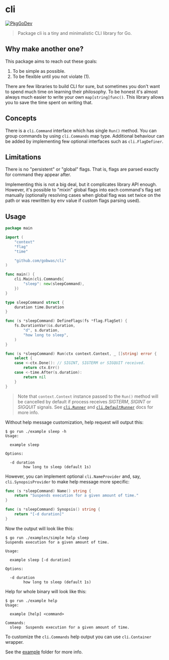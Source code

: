 # cli

[![PkgGoDev][pkggodev:badge]][pkggodev:url]

> Package cli is a tiny and minimalistic CLI library for Go.

## Why make another one?

This package aims to reach out these goals:

1. To be simple as possible.
2. To be flexible until you not violate (1).

There are few libraries to build CLI for sure, but sometimes you don't want to
spend much time on learning their philosophy. To be honest it's almost always
much easier to write your own `map[string]func()`. This library allows you to
save the time spent on writing that.

## Concepts

There is a `cli.Command` interface which has single `Run()` method.
You can group commands by using `cli.Commands` map type.
Additional behaviour can be added by implementing few optional interfaces such
as `cli.FlagDefiner`.

## Limitations

There is no "persistent" or "global" flags. That is, flags are parsed exactly
for command they appear after.

Implementing this is not a big deal, but it complicates library API enough.
However, it's possible to "mixin" global flags into each command's flag set
manually (optionally resolving cases when global flag was set twice on the path
or was rewritten by env value if custom flags parsing used).

## Usage

```go
package main

import (
	"context"
	"flag"
	"time"

	"github.com/gobwas/cli"
)

func main() {
	cli.Main(cli.Commands{
		"sleep": new(sleepCommand),
	})
}

type sleepCommand struct {
	duration time.Duration
}

func (s *sleepCommand) DefineFlags(fs *flag.FlagSet) {
	fs.DurationVar(&s.duration,
		"d", s.duration,
		"how long to sleep",
	)
}

func (s *sleepCommand) Run(ctx context.Context, _ []string) error {
	select {
	case <-ctx.Done(): // SIGINT, SIGTERM or SIGQUIT received.
		return ctx.Err()
	case <-time.After(s.duration):
		return nil
	}
}
```

> Note that `context.Context` instance passed to the `Run()` method will be
> cancelled by default if process receives _SIGTERM_, _SIGINT_ or _SIGQUIT_ signals. See
> [`cli.Runner`][docs:Runner] and [`cli.DefaultRunner`][docs:DefaultRunner]
> docs for more info.

Without help message customization, help request will output this:

```
$ go run ./example sleep -h
Usage:

  example sleep

Options:

  -d duration
        how long to sleep (default 1s)
```

However, you can implement optional `cli.NameProvider` and, say,
`cli.SynopsisProvider` to make help message more specific:

```go
func (s *sleepCommand) Name() string {
	return "Suspends execution for a given amount of time."
}

func (s *sleepCommand) Synopsis() string {
	return "[-d duration]"
}
```

Now the output will look like this:

```
$ go run ./examples/simple help sleep
Suspends execution for a given amount of time.

Usage:

  example sleep [-d duration]

Options:

  -d duration
        how long to sleep (default 1s)
```

Help for whole binary will look like this:

```
$ go run ./example help
Usage:

  example [help] <command>

Commands:
  sleep  Suspends execution for a given amount of time.
```

To customize the `cli.Commands` help output you can use `cli.Container`
wrapper.

See the [example][example] folder for more info.

[flagutil]:           https://github.com/gobwas/flagutil
[example]:            https://github.com/gobwas/cli/tree/main/example
[docs:Runner]:        https://pkg.go.dev/github.com/gobwas/cli#Runner
[docs:DefaultRunner]: https://pkg.go.dev/github.com/gobwas/cli#DefaultRunner
[pkggodev:badge]:     https://pkg.go.dev/badge/github.com/gobwas/cli
[pkggodev:url]:       https://pkg.go.dev/github.com/gobwas/cli
